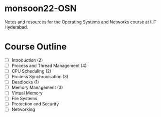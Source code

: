 # monsoon22-OSN
Notes and resources for the Operating Systems and Networks course at IIIT Hyderabad.

# Course Outline
- [ ] Introduction (2)
- [ ] Process and Thread Management (4)
- [ ] CPU Scheduling (2)
- [ ] Process Synchronisation (3)
- [ ] Deadlocks (1)
- [ ] Memory Management (3)
- [ ] Virtual Memory
- [ ] File Systems
- [ ] Protection and Security
- [ ] Networking
